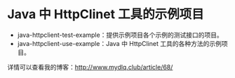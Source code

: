 # Java 中 HttpClinet 工具的示例项目

- java-httpclient-test-example：提供示例项目各个示例的测试接口的项目。
- java-httpclient-use-example：Java 中 HttpClinet 工具的各种方法的示例项目。

详情可以查看我的博客：http://www.mydlq.club/article/68/